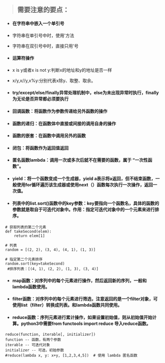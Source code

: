 > ## 需要注意的要点：

* #### **在字符串中嵌入一个单引号**
* 字符串在单引号中时，使用\'方法

* 字符串在双引号中时，直接只用'号

* #### **运算符操作**
* x is y或者x is not y:判断x的地址和y的地址是否一样

* x/y,x//y,x%y:分别代表x除y、取整、取余。

* #### try/except/else/finally异常处理机制中，else为未出现异常时执行，finally为无论是否异常都必须要执行
* #### 回调函数：将函数作为参数传递给另外函数的操作
* #### 函数的递归：在函数体中直接或间接的调用自身的操作
* #### 函数的嵌套：在函数中调用另外的函数
* #### 闭包：将函数作为返回值返回
* #### 匿名函数lambda：调用一次或多次后就不在需要的函数，属于 “一次性函数”。
* #### yield：将一个函数变成一个生成器，yield a表示将a返回，但不结束函数，一般使用for循环遍历该生成器或使用next（）函数每次执行一次操作，返回一次值。
* #### 列表中的list.sort\(\)函数中的key参数：key要指向一个函数名，具体的函数的参数就是取自于可迭代对象中。作用：指定可迭代对象中的一个元素来进行排序。

```
# 获取列表的第二个元素
def takeSecond(elem):
    return elem[1]

# 列表
random = [(2, 2), (3, 4), (4, 1), (1, 3)]

# 指定第二个元素排序
random.sort(key=takeSecond)
 #排序列表：[(4, 1), (2, 2), (1, 3), (3, 4)]
```

* #### map函数：对序列中的每个元素进行操作，然后返回新的序列，一般和lambda函数使用。
* #### filter函数：对序列中的每个元素进行筛选，注意返回的是一个filter对象，可使用list（filter）转换成列表。和lambda函数共同使用。
* #### reduce函数：序列元素进行累计操作，如果设置初始值，则从初始值开始计算。python3中需要from functools import reduce 导入reduce函数。

```
reduce(function, iterable[, initializer])
function -- 函数，有两个参数
iterable -- 可迭代对象
initializer -- 可选，初始参数
#reduce(lambda x, y: x+y, [1,2,3,4,5])  # 使用 lambda 匿名函数
```



